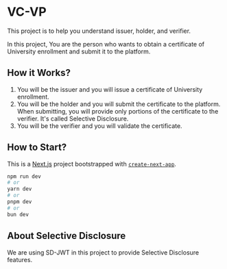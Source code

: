 # VC-VP

This project is to help you understand issuer, holder, and verifier.

In this project, You are the person who wants to obtain a certificate of University enrollment and submit it to the platform.

## How it Works?

1. You will be the issuer and you will issue a certificate of University enrollment.
2. You will be the holder and you will submit the certificate to the platform. When submitting, you will provide only portions of the certificate to the verifier. It's called Selective Disclosure.
3. You will be the verifier and you will validate the certificate.

## How to Start?

This is a [Next.js](https://nextjs.org/) project bootstrapped with [`create-next-app`](https://github.com/vercel/next.js/tree/canary/packages/create-next-app).

```bash
npm run dev
# or
yarn dev
# or
pnpm dev
# or
bun dev
```

## About Selective Disclosure

We are using SD-JWT in this project to provide Selective Disclosure features.
